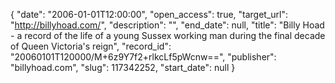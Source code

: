 {
  "date": "2006-01-01T12:00:00", 
  "open_access": true, 
  "target_url": "http://billyhoad.com/", 
  "description": "", 
  "end_date": null, 
  "title": "Billy Hoad - a record of the life of a young Sussex working man during the final decade of Queen Victoria's reign", 
  "record_id": "20060101T120000/M+6z9Y7f2+rlkcLf5pWcnw==", 
  "publisher": "billyhoad.com", 
  "slug": 117342252, 
  "start_date": null
}

